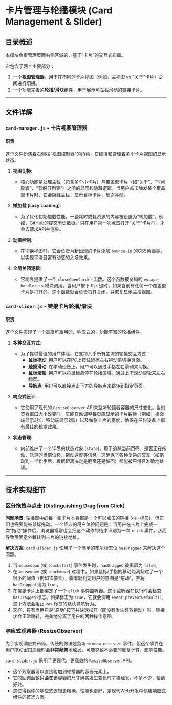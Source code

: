 # 卡片管理与轮播模块 (Card Management & Slider)

## 目录概述

本模块负责管理页面右侧区域的、基于“卡片”的交互式布局。

它包含了两个主要部分：
1.  一个**视图管理器**，用于在不同的卡片视图（例如，主视图 vs “关于”卡片）之间进行切换。
2.  一个功能完善的**轮播/滑块**组件，用于展示可左右滑动的链接卡片。

---

## 文件详解

### `card-manager.js` - 卡片视图管理器

#### 职责

这个文件扮演着右侧栏“视图控制器”的角色，它编排和管理着多个卡片视图的显示状态。

1.  **视图切换**:
    -   核心功能是处理主栏（包含多个小卡片）与覆盖型卡片（如“关于”、“时间胶囊”、“节假日列表”）之间的显示和隐藏逻辑。当用户点击触发某个覆盖型卡片时，它会隐藏主栏，显示目标卡片，反之亦然。

2.  **懒加载 (Lazy Loading)**:
    -   为了优化初始加载性能，一些耗时或耗资源的内容被设置为“懒加载”。例如，GitHub的提交历史数据，只在用户第一次点击打开“关于”卡片时，才会去请求API并渲染。

3.  **动画控制**:
    -   在切换视图时，它会负责为新出现的卡片添加 `bounce-in` 的CSS动画类，以实现平滑且富有动感的入场效果。

4.  **全局关闭逻辑**:
    -   它向外提供了一个 `closeOpenCard()` 函数。这个函数被全局的 `escape-handler.js` 模块调用。当用户按下 `Esc` 键时，如果当前有任何一个覆盖型卡片是打开的，这个函数就会负责将其关闭，并恢复显示主栏视图。

### `card-slider.js` - 链接卡片轮播/滑块

#### 职责

这个文件实现了一个高度可重用的、响应式的、功能丰富的轮播组件。

1.  **多种交互方式**:
    -   为了提供最佳的用户体验，它支持几乎所有主流的轮播交互方式：
        -   **鼠标拖动**: 用户可以在PC上按住鼠标左右拖动来切换页面。
        -   **触摸滑动**: 在移动设备上，用户可以通过手指左右滑动来切换。
        -   **鼠标滚轮**: 用户可以将鼠标悬停在轮播区域，通过上下滚动滚轮来左右翻页。
        -   **导航点**: 用户可以直接点击下方的导航点来跳转到指定页面。

2.  **响应式设计**:
    -   它使用了现代的 `ResizeObserver` API来监听轮播器容器的尺寸变化。当浏览器窗口大小改变时，它能自动调整每页应显示的卡片数量（例如，桌面端显示3张，移动端显示2张）以及每张卡片的宽度，确保在任何设备上都有最佳的视觉效果。

3.  **状态管理**:
    -   内部维护了一个详尽的状态对象 (`state`)，用于追踪当前页码、是否正在拖动、轨道的当前位移、拖动速度等信息。这确保了各种复杂的交互（如拖动到一半松手后，根据距离决定是翻页还是弹回）都能被平滑且准确地处理。

---

## 技术实现细节

### 区分拖拽与点击 (Distinguishing Drag from Click)

**问题场景**: 轮播器中的每一张卡片本身都是一个可以点击的链接 (`<a>` 标签)，但它们也需要能被鼠标拖动。一个经典的用户体验问题是：当用户在卡片上完成一次“拖动”操作后，浏览器常常也会把这个动作的结束识别为一次 `click` 事件，从而导致页面意外跳转到卡片的链接地址。

**解决方案**: `card-slider.js` 使用了一个简单的布尔标志位 `hasDragged` 来解决这个问题。

1.  当 `mousedown` (或 `touchstart`) 事件发生时，`hasDragged` 被重置为 `false`。
2.  在 `mousemove` (或 `touchmove`) 过程中，如果鼠标/手指的移动距离超过了一个很小的阈值（例如10像素），脚本就判定用户的意图是“拖动”，并将 `hasDragged` 设为 `true`。
3.  在每张卡片上都绑定了一个 `click` 事件监听器。这个监听器在执行时会检查 `hasDragged` 标志。如果标志为 `true`，它就会调用 `event.preventDefault()`，这个方法会阻止 `<a>` 标签的默认导航行为。
4.  这样，只有当用户是“原地”按下并快速松开（即没有发生有效拖动）时，链接才会正常跳转，完美地分离了用户的两种操作意图。

### 响应式观察器 (ResizeObserver)

为了实现响应式布局，传统的做法是监听 `window.onresize` 事件。但这个事件在用户拖动窗口边缘时会**非常频繁**地触发，可能导致不必要的重复计算，影响性能。

`card-slider.js` 采用了更现代、更高效的 `ResizeObserver` API。
-   这个观察器可以直接附加到轮播器的容器元素上。
-   它的回调函数**只会在**该容器的尺寸确实发生变化时才被触发，不多不少，恰到好处。
-   这使得组件的响应式逻辑更精确，性能也更好，是现代Web开发中创建响应式组件的首选方案。
